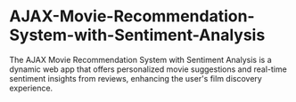 # AJAX-Movie-Recommendation-System-with-Sentiment-Analysis
The AJAX Movie Recommendation System with Sentiment Analysis is a dynamic web app that offers personalized movie suggestions and real-time sentiment insights from reviews, enhancing the user's film discovery experience.
